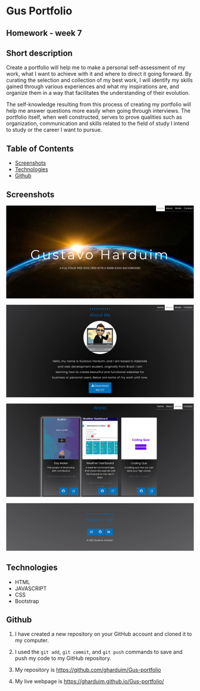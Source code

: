 # Gus Portfolio

## Homework - week 7

## Short description

Create a portfolio will help me to make a personal self-assessment of my work, what I want to achieve with it and where to direct it going forward. By curating the selection and collection of my best work, I will identify my skills gained through various experiences and what my inspirations are, and organize them in a way that facilitates the understanding of their evolution.

The self-knowledge resulting from this process of creating my portfolio will help me answer questions more easily when going through interviews. The portfolio itself, when well constructed, serves to prove qualities such as organization, communication and skills related to the field of study I intend to study or the career I want to pursue.

## Table of Contents

- [Screenshots](#screenshots)
- [Technologies](#technologies)
- [Github](#github)

## Screenshots

![Gus header](./assets/screenshots/header.jpg "Portfolio header")

![Gus about](./assets/screenshots/about.jpg "Portfolio about me")

![Gus works](./assets/screenshots/works.jpg "Portfolio works")

![Gus contact](./assets/screenshots/contact.jpg "Portfolio contact")

## Technologies

- HTML
- JAVASCRIPT
- CSS
- Bootstrap

## Github

1. I have created a new repository on your GitHub account and cloned it to my computer.

2. I used the `git add`, `git commit`, and `git push` commands to save and push my code to my GitHub repository.

3. My repository is https://github.com/gharduim/Gus-portfolio

4. My live webpage is https://gharduim.github.io/Gus-portfolio/
